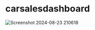 # carsalesdashboard
![Screenshot 2024-08-23 210618](https://github.com/user-attachments/assets/ca9bf4bc-fe8c-4f8c-8938-f3c81f575ef8)
